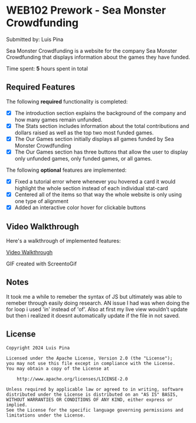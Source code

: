 # WEB102 Prework - Sea Monster Crowdfunding

Submitted by: Luis Pina

Sea Monster Crowdfunding is a website for the company Sea Monster Crowdfunding that displays information about the games they have funded.

Time spent: **5** hours spent in total

## Required Features

The following **required** functionality is completed:

* [x] The introduction section explains the background of the company and how many games remain unfunded.
* [x] The Stats section includes information about the total contributions and dollars raised as well as the top two most funded games.
* [x] The Our Games section initially displays all games funded by Sea Monster Crowdfunding
* [x] The Our Games section has three buttons that allow the user to display only unfunded games, only funded games, or all games.

The following **optional** features are implemented:

* [x] Fixed a tutorial error where whenever you hovered a card it would highlight the whole section instead of each individual stat-card
* [x] Centered all of the items so that way the whole website is only using one type of alignment
* [x] Added an interactive color hover for clickable buttons 

## Video Walkthrough

Here's a walkthrough of implemented features:

[Video Walkthrough](https://imgur.com/KJ9cZBl)

<!-- Replace this with whatever GIF tool you used! -->
GIF created with ScreentoGif  
<!-- Recommended tools:
[Kap](https://getkap.co/) for macOS
[ScreenToGif](https://www.screentogif.com/) for Windows
[peek](https://github.com/phw/peek) for Linux. -->

## Notes

It took me a while to remeber the syntax of JS but ultimately was able to remeber through easily doing research. AN issue I had was when doing the for loop i used 'in' instead of 'of'. Also at first my live view wouldn't update but then i realized it doesnt automatically update if the file in not saved.

## License

    Copyright 2024 Luis Pina

    Licensed under the Apache License, Version 2.0 (the "License");
    you may not use this file except in compliance with the License.
    You may obtain a copy of the License at

        http://www.apache.org/licenses/LICENSE-2.0

    Unless required by applicable law or agreed to in writing, software
    distributed under the License is distributed on an "AS IS" BASIS,
    WITHOUT WARRANTIES OR CONDITIONS OF ANY KIND, either express or implied.
    See the License for the specific language governing permissions and
    limitations under the License.
